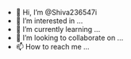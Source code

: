 - 👋 Hi, I’m @Shiva236547i
- 👀 I’m interested in ...
- 🌱 I’m currently learning ...
- 💞️ I’m looking to collaborate on ...
- 📫 How to reach me ...

<!---
Shiva236547i/Shiva236547i is a ✨ special ✨ repository because its `README.md` (this file) appears on your GitHub profile.
You can click the Preview link to take a look at your changes.
--->
